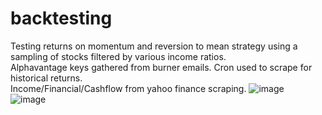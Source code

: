 # backtesting
Testing returns on momentum and reversion to mean strategy using a sampling of stocks filtered by various income ratios.  
Alphavantage keys gathered from burner emails. Cron used to scrape for historical returns.  
Income/Financial/Cashflow from yahoo finance scraping.
![image](https://user-images.githubusercontent.com/17228005/128654510-7ee042a5-f9c8-4a03-9a63-4527e3876146.png)  
![image](https://user-images.githubusercontent.com/17228005/128654522-7cc8dec0-51ac-4f24-895b-49818ee199bd.png)  
